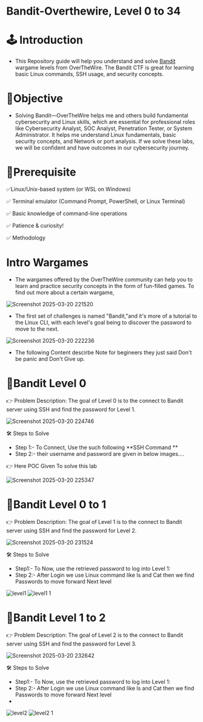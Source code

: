 # Bandit-Overthewire, Level 0 to 34

# 🕹️ Introduction
* This Repository guide will help you understand and solve [Bandit](https://overthewire.org/wargames/bandit/) wargame levels from OverTheWire. The Bandit CTF is great for learning basic Linux commands, SSH usage, and security concepts.

# 💊Objective
* Solving Bandit—OverTheWire helps me and others build fundamental cybersecurity and Linux skills, which are essential for professional roles like Cybersecurity Analyst, SOC Analyst, Penetration Tester, or System Administrator. It helps me understand Linux fundamentals, basic security concepts, and Network or port analysis. If we solve these labs, we will be confident and have outcomes in our cybersecurity journey.

# 📌Prerequisite
✅Linux/Unix-based system (or WSL on Windows)

✅ Terminal emulator (Command Prompt, PowerShell, or Linux Terminal)

✅ Basic knowledge of command-line operations

✅ Patience & curiosity!

✅ Methodology

# Intro Wargames
* The wargames offered by the OverTheWire community can help you to learn and practice security concepts in the form of fun-filled games.
  To find out more about a certain wargame, 

![Screenshot 2025-03-20 221520](https://github.com/user-attachments/assets/60c0080c-f539-4b27-93c8-06ed0f68e700)

* The first set of challenges is named "Bandit,"and it's more of a tutorial to the Linux CLI, with each level's goal being to discover the password to move to the next.

![Screenshot 2025-03-20 222236](https://github.com/user-attachments/assets/d6e19e65-bc16-4df9-8187-de5d91aa9418)

* The following Content descirbe Note for begineers they just said Don't be panic and Don't Give up.

# 🎯Bandit Level 0
👉 Problem Description: The goal of Level 0 is to the connect to Bandit server using SSH and find the password for Level 1.

![Screenshot 2025-03-20 224746](https://github.com/user-attachments/assets/d1842be1-0a2c-4e06-9343-27e19b8bd462)

🛠️ Steps to Solve

* Step 1:- To Connect, Use the such following **SSH Command ** 
* Step 2:- their username and password are given in below images....

👉 Here POC Given To solve this lab

![Screenshot 2025-03-20 225347](https://github.com/user-attachments/assets/cfef0b87-c2d6-457f-b9ee-a53d4f4aa97a)

# 🎯Bandit Level 0 to 1
👉 Problem Description: The goal of Level 1 is to the connect to Bandit server using SSH and find the password for Level 2.

![Screenshot 2025-03-20 231524](https://github.com/user-attachments/assets/97a14176-ec3e-4851-82db-8dcd727239c0)

🛠️ Steps to Solve

* Step1:- To Now, use the retrieved password to log into Level 1:
* Step 2:- After Login we use Linux command like ls and Cat then we find Passwords to move forward Next level


![level1](https://github.com/user-attachments/assets/f5c52059-fa32-474e-95e5-e4168c1e6948)
![level1 1](https://github.com/user-attachments/assets/7c0f0b2d-8a18-430f-b926-ac437d95f09b)

# 🎯Bandit Level 1 to 2
👉 Problem Description: The goal of Level 2 is to the connect to Bandit server using SSH and find the password for Level 3.

![Screenshot 2025-03-20 232642](https://github.com/user-attachments/assets/d491ca2f-d72f-4d7d-ac74-116aad0d0af6)

🛠️ Steps to Solve

* Step1:- To Now, use the retrieved password to log into Level 1:
* Step 2:- After Login we use Linux command like ls and Cat then we find Passwords to move forward Next level
* 
![level2](https://github.com/user-attachments/assets/6cdef59a-7f7b-4bd6-82a5-2e4bb55ce540)
![level2 1](https://github.com/user-attachments/assets/56dd0a48-cf7f-4aeb-a2df-68137c37781e)

